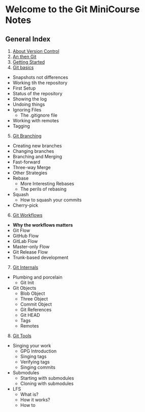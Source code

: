 # **Welcome to the Git MiniCourse Notes**

## General Index

1. [About Version Control](About_Version_Control.md)
2. [An then Git](An_Then_Git.md)
3. [Getting Started](Getting_Started.md)
4. [Git basics](Git_Basics.md)
  - Snapshots not differences
  - Working tih the repository
  - First Setup
  - Status of the repository
  - Showing the log
  - Undoing things
  - Ignoring Files
    * The .gitignore file
  - Working with remotes
  - Tagging 
    
5. [Git Branching](Git_Branching.md)
  - Creating new branches 
  - Changing branches
  - Branching and Merging
  - Fast-forward
  - Three-way Merge
  - Other Strategies
  - Rebase
    * More Interesting Rebases
    * The perils of rebasing
  - Squash
    * How to squash your commits
  - Cherry-pick

  
6. [Git Workflows](Git_Workflows.md)
  - **Why the workflows matters**
  - Git Flow
  - GitHub Flow
  - GitLab Flow
  - Master-only Flow
  - Git Release Flow
  - Trunk-based development

7. [Git Internals](Git_Internals.md)
  - Plumbing and porcelain
    * Git Init
  - Git Objects
    * Blob Object
    * Three Object
    * Commit Object
    * Git References
    * Git HEAD
    * Tags
    * Remotes
  
8. [Git Tools](Git_Tools.md)
  - Singing your work
    * GPG Introduction
    * Singing tags
    * Verifying tags
    * Singing commits
  - Submodules
    * Starting with submodules
    * Cloning with submodules
  - LFS
    * What is?
    * How it works?
    * How to
